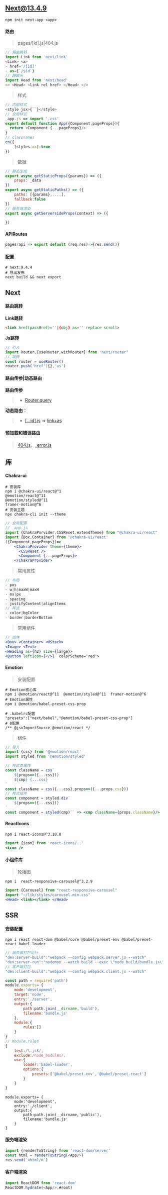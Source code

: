 ## Next@13.4.9

```shell
npm init next-app <app>
```

#### 路由

>pages/[id].js|404.js

```js
// 路由跳转
import Link from 'next/link'
<Link> <a>
- href='/[id]'
- as={`/$id`}
// 路由头
import Head from 'next/head'
<> <Head> <link rel href> </Head> </>
```

> 样式

```js
// 内部样式
<style jsx>{``}</style>
// 全局样式
_app.js => import '.css'
export default function App({Component,pageProps}){
  return <Component {...pageProps}/>
}
// classnames
cn({
    [styles.xx]:true
})
```

> 数据

~~~js
// 静态生成
export async getStaticProps({params}) => ({
    props: _data
})
export async getStaticPaths() => ({
    paths: [{params},....], 
    fallback:false
})
// 服务端渲染
export async getServersideProps(context) => ({
    
})
~~~

#### APIRoutes

~~~js
pages/api => export default (req,res)=>{res.send()}
~~~

#### 配置

<!--package.json-->

```shell
# next:9.4.4
# 导出发布
next build && next export
```

## Next

#### 路由跳转

**Link跳转**

~~~html
<link href(passHref)=''|{obj} as='' replace scroll>
~~~

**Js跳转**

~~~js
// 引入
import Router,{useRouter,withRouter} from 'next/router'
// 跳转
const router = useRouter()
router.push('href'|{},'as')
~~~

#### 路由传参|动态路由

**路由传参**

> - [Router.query]()

**动态路由**：

> - [[...id].js]() => [link+as]()

#### 预加载和错误路由

> [404.js]()，[_error.js]()

## 库

#### Chakra-ui

```shell
# 安装库
npm i @chakra-ui/react@^1 
@emotion/react@^11 
@emotion/styled@^11 
framer-motion@^6
# 安装主题
npx chakra-cli init --theme
```

```jsx
// 全局配置
// _app.js
import {ChakraPorvider,CSSReset,extendTheme} from "@chakra-ui/react"
import {Box,Container} from '@chakra-ui/react'  
({Component,pageProps})=>
    <ChakraProvider theme={theme}>
      <CSSReset />
      <Component {...pageProps}>
    </ChakraProvider>  
```

> 常用属性

```js
// 布局
- pos
- w|h|maxW|maxH
- mx|px
- spacing
- justifyContent|alignItems
// 样式
- color|bgColor
- border|borderBottom
```

> 常用组件

```jsx
// 组件
<Box> <Container> <HStack>
<Image> <Text>
<Heading as={h2} size={large}>
<Button leftIcon={</>}	colorScheme='red'>
```

#### Emotion

> 安装配置

```shell
# Emotion核心库
npm i @emotion/react@^11  @emotion/styled@^11  framer-motion@^6
# Emotion属性
npm i @emotion/babel-preset-css-prop
```

```shell
# .babelrc配置
"presets":["next/babel","@emotion/babel-preset-css-prop"]
# 0配置
/** @jsxImportSource @emotion/react */
```

> 组件

```js
// 导入
import {css} from '@emotion/react'
import styled from '@emotion/styled'
```

```jsx
// 样式类属性
const className = css`
	${props=>({...css})}
	${cmp} {...css}
`
const className = css({...css},props=>({...props.css}))
// 样式组件
const component = styled.div`
	${props=>({...css})}
`
const component = styled(cmp)`` => <cmp className={props.className}/>
```

#### ReactIcons

```shell
npm i react-icons@^3.10.0
```

```jsx
import {icon} from 'react-icons/..'
<icon />
```

#### 小组件库

> 轮播图

```shell
npm i  react-responsive-carousel@^3.2.9
```

```jsx
import {Carousel} from "react-responsive-carousel"
import "~/lib/styles/carousel.min.css"
<Head> <link></link> </Head>
```

## SSR

#### 安装配置

```shell
npm i react react-dom @babel/core @babel/preset-env @babel/preset-react babel-loader
```

<!--package.json-->

```js
// 服务器打包运行
"dev:server-build":"webpack --config webpack.server.js --watch"
"dev:server-run":"nodemon --watch build --exec \"node build/bundle.js\""
// 客户端打包
"dev:client-build":"webpack --config webpack.client.js --watch"
```

<!--webpack.server.js-->

```js
const path = require('path')
module.exports= {
	mode:'development',
    target:'node',
    entry:'./server',
    output:{
        path:path.join(__dirname,'build'),
        filename:'bundle.js'
    },
    module:{
        rules:[]
    }
}
// module.rules
{
    test:/\.js$/,
    exclude:/node_modules/,
    use:{
        loader:'babel-loader',
        options:{
        	presets:['@babel/preset-env','@babel/preset-react']
        }
    }
}
```

<!--webpack.client.js-->

```shell
module.exports= {
	mode:'development',
    entry:'./client',
    output:{
        path:path.join(__dirname,'public'),
        filename:'bundle.js'
    }
}
```

#### 服务端渲染

```js
import {renderToString} from 'react-dom/server'
const html = renderToString(<App/>)
res.send(`<html/>`)
```

#### 客户端渲染

```js
import ReactDOM from 'react-dom'
ReactDOM.hydrate(<App/>,#root)
```

